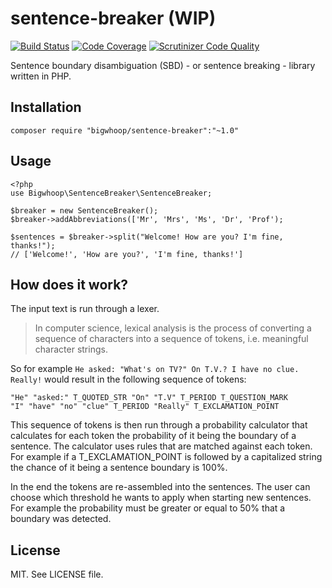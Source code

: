 # sentence-breaker (WIP)

[![Build Status](https://travis-ci.org/bigwhoop/sentence-breaker.svg?branch=master)](https://travis-ci.org/bigwhoop/sentence-breaker)
[![Code Coverage](https://scrutinizer-ci.com/g/bigwhoop/sentence-breaker/badges/coverage.png?b=master)](https://scrutinizer-ci.com/g/bigwhoop/sentence-breaker/?branch=master)
[![Scrutinizer Code Quality](https://scrutinizer-ci.com/g/bigwhoop/sentence-breaker/badges/quality-score.png?b=master)](https://scrutinizer-ci.com/g/bigwhoop/sentence-breaker/?branch=master)

Sentence boundary disambiguation (SBD) - or sentence breaking - library written in PHP.

## Installation

    composer require "bigwhoop/sentence-breaker":"~1.0"

## Usage

    <?php
    use Bigwhoop\SentenceBreaker\SentenceBreaker;
    
    $breaker = new SentenceBreaker();
    $breaker->addAbbreviations(['Mr', 'Mrs', 'Ms', 'Dr', 'Prof');
    
    $sentences = $breaker->split("Welcome! How are you? I'm fine, thanks!");
    // ['Welcome!', 'How are you?', 'I'm fine, thanks!']

## How does it work?

The input text is run through a lexer.

> In computer science, lexical analysis is the process of converting a sequence of characters into a sequence
> of tokens, i.e. meaningful character strings.

So for example `He asked: "What's on TV?" On T.V.? I have no clue. Really!` would result in the following sequence
 of tokens:

    "He" "asked:" T_QUOTED_STR "On" "T.V" T_PERIOD T_QUESTION_MARK
    "I" "have" "no" "clue" T_PERIOD "Really" T_EXCLAMATION_POINT

This sequence of tokens is then run through a probability calculator that calculates for each token the probability
 of it being the boundary of a sentence. The calculator uses rules that are matched against each token. For example
 if a T_EXCLAMATION_POINT is followed by a capitalized string the chance of it being a sentence boundary is 100%.

In the end the tokens are re-assembled into the sentences. The user can choose which threshold he wants to apply
 when starting new sentences. For example the probability must be greater or equal to 50% that a boundary was
 detected.

## License

MIT. See LICENSE file.